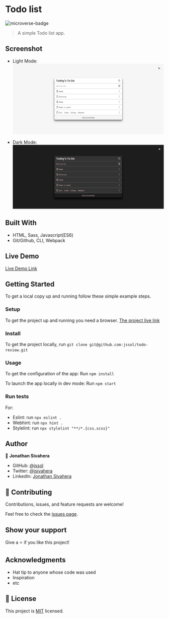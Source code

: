 # Todo list

![microverse-badge](https://img.shields.io/badge/Microverse-blueviolet)

> A simple Todo list app.

## Screenshot

- Light Mode:
![app-light-screenshot](./app-light.png)

- Dark Mode:
![app-dark-screenshot](./app-dark.png)

## Built With

- HTML, Sass, Javascript(ES6)
- Git/Github, CLI, Webpack

## Live Demo

[Live Demo Link](https://jssol.github.io/todo-list/)

## Getting Started

To get a local copy up and running follow these simple example steps.

### Setup

To get the project up and running you need a browser.
[The project live link](#Live-Demo-Link)

### Install

To get the project locally, run `git clone git@github.com:jssol/todo-review.git`

### Usage

To get the configuration of the app:
Run `npm install`

To launch the app locally in dev mode:
Run `npm start`

### Run tests

For:

- Eslint: run `npx eslint .`
- Webhint: run `npx hint .`
- Stylelint: run `npx stylelint "**/*.{css.scss}"`

## Author

👤 **Jonathan Sivahera**

- GitHub: [@jssol](https://github.com/jssol)
- Twitter: [@jsivahera](https://twitter.com/jsivahera)
- LinkedIn: [Jonathan Sivahera](https://linkedin.com/in/jsivahera)

## 🤝 Contributing

Contributions, issues, and feature requests are welcome!

Feel free to check the [issues page](../../issues/).

## Show your support

Give a ⭐️ if you like this project!

## Acknowledgments

- Hat tip to anyone whose code was used
- Inspiration
- etc

## 📝 License

This project is [MIT](./MIT.md) licensed.
